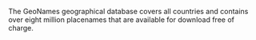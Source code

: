 The GeoNames geographical database covers all countries and contains over eight million placenames that are available for download free of charge.